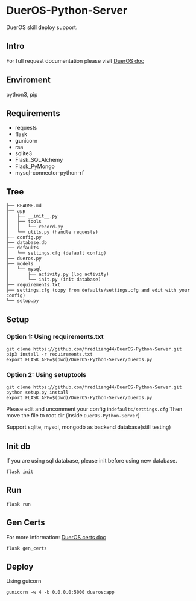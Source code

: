 # DuerOS-Python-Server
DuerOS skill deploy support.

## Intro

For full request documentation please visit [DuerOS doc](https://dueros.baidu.com/didp/doc/dueros-bot-platform/dbp-custom/request_markdown)

## Enviroment

python3, pip

## Requirements

* requests
* flask
* gunicorn
* rsa
* sqlite3
* Flask_SQLAlchemy
* Flask_PyMongo
* mysql-connector-python-rf

## Tree

```shell
├── README.md
├── app
│   ├── __init__.py
│   ├── tools
│   │   └── record.py
│   └── utils.py (handle requests)
├── config.py
├── database.db
├── defaults
│   └── settings.cfg (default config)
├── dueros.py
├── models
│   └── mysql
│       ├── activity.py (log activity)
│       └── init.py (init database)
├── requirements.txt
├── settings.cfg (copy from defaults/settings.cfg and edit with your config)
└── setup.py
```

## Setup

### Option 1: Using requirements.txt
```shell
git clone https://github.com/fredliang44/DuerOS-Python-Server.git
pip3 install -r requirements.txt
export FLASK_APP=$(pwd)/DuerOS-Python-Server/dueros.py
```

### Option 2: Using setuptools
```shell
git clone https://github.com/fredliang44/DuerOS-Python-Server.git
python setup.py install
export FLASK_APP=$(pwd)/DuerOS-Python-Server/dueros.py
```


Please edit and uncomment your config in`defaults/settings.cfg`
Then move the file to root dir (inside `DuerOS-Python-Server`)

Support sqlite, mysql, mongodb as backend database(still testing)

## Init db
If you are using sql database, please init before using new database.

```shell
flask init
```

## Run
```shell
flask run
```

## Gen Certs
For more information: [DuerOS certs doc](https://dueros.baidu.com/didp/doc/dueros-bot-platform/dbp-deploy/authentication_markdown#%E9%AA%8C%E8%AF%81%E8%BF%87%E7%A8%8B)

```shell
flask gen_certs
```

## Deploy

Using guicorn

```shell
gunicorn -w 4 -b 0.0.0.0:5000 dueros:app
```




